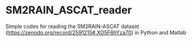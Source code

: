 # SM2RAIN_ASCAT_reader
Simple codes for reading the SM2RAIN-ASCAT dataset (https://zenodo.org/record/2591215#.XO5F6hYza70) in Python and Matlab
